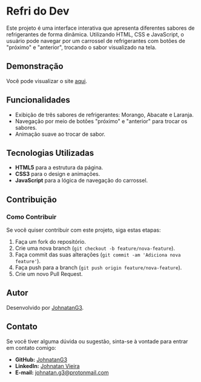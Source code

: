 # Refri do Dev

Este projeto é uma interface interativa que apresenta diferentes sabores de refrigerantes de forma dinâmica. Utilizando HTML, CSS e JavaScript, o usuário pode navegar por um carrossel de refrigerantes com botões de "próximo" e "anterior", trocando o sabor visualizado na tela.

## Demonstração
Você pode visualizar o site [aqui](https://refri-dev-portfolio.netlify.app/).

## Funcionalidades
- Exibição de três sabores de refrigerantes: Morango, Abacate e Laranja.
- Navegação por meio de botões "próximo" e "anterior" para trocar os sabores.
- Animação suave ao trocar de sabor.

## Tecnologias Utilizadas
- **HTML5** para a estrutura da página.
- **CSS3** para o design e animações.
- **JavaScript** para a lógica de navegação do carrossel.

## Contribuição

### Como Contribuir

Se você quiser contribuir com este projeto, siga estas etapas:

1. Faça um fork do repositório.
2. Crie uma nova branch (`git checkout -b feature/nova-feature`).
3. Faça commit das suas alterações (`git commit -am 'Adiciona nova feature'`).
4. Faça push para a branch (`git push origin feature/nova-feature`).
5. Crie um novo Pull Request.

## Autor

Desenvolvido por [JohnatanG3](https://github.com/JohnatanG3).

## Contato

Se você tiver alguma dúvida ou sugestão, sinta-se à vontade para entrar em contato comigo:

- **GitHub:** [JohnatanG3](https://github.com/SeuUsuario)
- **LinkedIn:** [Johnatan Vieira](https://www.linkedin.com/in/johnatan-vieira-a602542aa/)
- **E-mail:** johnatan.g3@protonmail.com
